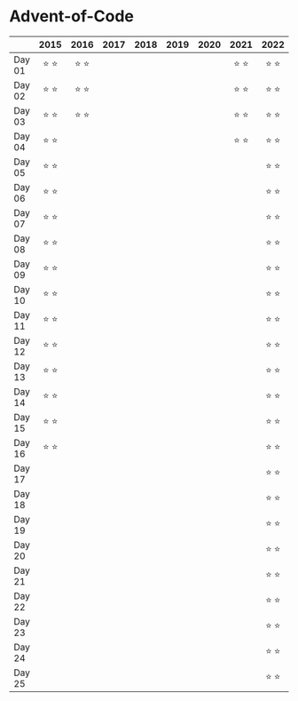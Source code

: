 # Advent-of-Code

|        |      2015     |      2016     |      2017     |      2018     |      2019     |      2020     |      2021     |      2022     |      2023     |      2024     |
| :----- | :-----------: | :-----------: | :-----------: | :-----------: | :-----------: | :-----------: | :-----------: | :-----------: | :-----------: | :-----------: |
| Day 01 | :star: :star: | :star: :star: |               |               |               |               | :star: :star: | :star: :star: | :star: :star: | :star: :star: |
| Day 02 | :star: :star: | :star: :star: |               |               |               |               | :star: :star: | :star: :star: | :star: :star: |               |
| Day 03 | :star: :star: | :star: :star: |               |               |               |               | :star: :star: | :star: :star: | :star: :star: |               |
| Day 04 | :star: :star: |               |               |               |               |               | :star: :star: | :star: :star: | :star: :star: |               |
| Day 05 | :star: :star: |               |               |               |               |               |               | :star: :star: |               |               |
| Day 06 | :star: :star: |               |               |               |               |               |               | :star: :star: |               |               |
| Day 07 | :star: :star: |               |               |               |               |               |               | :star: :star: |               |               |
| Day 08 | :star: :star: |               |               |               |               |               |               | :star: :star: |               |               |
| Day 09 | :star: :star: |               |               |               |               |               |               | :star: :star: |               |               |
| Day 10 | :star: :star: |               |               |               |               |               |               | :star: :star: |               |               |
| Day 11 | :star: :star: |               |               |               |               |               |               | :star: :star: |               |               |
| Day 12 | :star: :star: |               |               |               |               |               |               | :star: :star: |               |               |
| Day 13 | :star: :star: |               |               |               |               |               |               | :star: :star: |               |               |
| Day 14 | :star: :star: |               |               |               |               |               |               | :star: :star: |               |               |
| Day 15 | :star: :star: |               |               |               |               |               |               | :star: :star: |               |               |
| Day 16 | :star: :star: |               |               |               |               |               |               | :star: :star: |               |               |
| Day 17 |               |               |               |               |               |               |               | :star: :star: |               |               |
| Day 18 |               |               |               |               |               |               |               | :star: :star: |               |               |
| Day 19 |               |               |               |               |               |               |               | :star: :star: |               |               |
| Day 20 |               |               |               |               |               |               |               | :star: :star: |               |               |
| Day 21 |               |               |               |               |               |               |               | :star: :star: |               |               |
| Day 22 |               |               |               |               |               |               |               | :star: :star: |               |               |
| Day 23 |               |               |               |               |               |               |               | :star: :star: |               |               |
| Day 24 |               |               |               |               |               |               |               | :star: :star: |               |               |
| Day 25 |               |               |               |               |               |               |               | :star: :star: |               |               |
